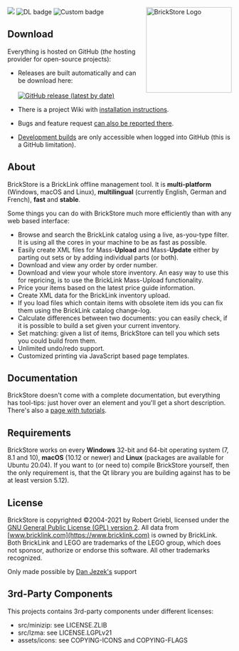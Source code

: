<img src="https://raw.githubusercontent.com/rgriebl/brickstore/master/assets/brickstore.png" align="right"
     alt="BrickStore Logo" width="192" height="192">

![](https://github.com/rgriebl/brickstore/workflows/QMake%20Build%20Matrix/badge.svg)
![DL badge](https://img.shields.io/github/downloads/rgriebl/brickstore/latest/total?label=Downloads)
![Custom badge](https://img.shields.io/endpoint?url=https%3A%2F%2Fbrickforge.de%2Fbrickstore-data%2Fdatabase-last-update.py)

## Download

Everything is hosted on GitHub (_the_ hosting provider for open-source projects):
* Releases are built automatically and can be download here:<br><br>
  [![GitHub release (latest by date)](https://img.shields.io/github/v/release/rgriebl/brickstore?label=Download%20BrickStore&color=469BC3&style=for-the-badge)](https://github.com/rgriebl/brickstore/releases/latest)

* There is a project Wiki with [installation instructions](https://github.com/rgriebl/brickstore/wiki/Installation-Instructions).

* Bugs and feature request [can also be reported there](https://github.com/rgriebl/brickstore/issues).

* [Development builds](https://github.com/rgriebl/brickstore/actions) are only accessible when
logged into GitHub (this is a GitHub limitation).

## About

BrickStore is a BrickLink offline management tool. It is **multi-platform** (Windows, macOS and
Linux), **multilingual** (currently English, German and French), **fast** and **stable**.

Some things you can do with BrickStore much more efficiently than with any web based interface:

* Browse and search the BrickLink catalog using a live, as-you-type filter. It is using all the
  cores in your machine to be as fast as possible.
* Easily create XML files for Mass-**Upload** and Mass-**Update** either by parting out sets or by
  adding individual parts (or both).
* Download and view any order by order number.
* Download and view your whole store inventory. An easy way to use this for repricing, is to use the
  BrickLink Mass-Upload functionality.
* Price your items based on the latest price guide information.
* Create XML data for the BrickLink inventory upload.
* If you load files which contain items with obsolete item ids you can fix them using the BrickLink
  catalog change-log.
* Calculate differences between two documents: you can easily check, if it is possible to build a
  set given your current inventory.
* Set matching: given a list of items, BrickStore can tell you which sets you could build from them.
* Unlimited undo/redo support.
* Customized printing via JavaScript based page templates.

## Documentation

BrickStore doesn't come with a complete documentation, but everything has tool-tips: just hover
over an element and you'll get a short description.
There's also a [page with tutorials](https://github.com/rgriebl/brickstore/wiki/Tutorials).

## Requirements

BrickStore works on every **Windows** 32-bit and 64-bit operating system (7, 8.1 and 10),
**macOS** (10.12 or newer) and **Linux** (packages are available for Ubuntu 20.04). If you want to
(or need to) compile BrickStore yourself, then the only requirement is, that the Qt library you are
building against has to be at least version 5.12).

## License

BrickStore is copyrighted &copy;2004-2021 by Robert Griebl, licensed under the
[GNU General Public License (GPL) version 2](https://www.gnu.org/licenses/old-licenses/gpl-2.0.html).
All data from [www.bricklink.com](https://www.bricklink.com) is owned by BrickLink. Both BrickLink
and LEGO are trademarks of the LEGO group, which does not sponsor, authorize or endorse this
software. All other trademarks recognized.

Only made possible by [Dan Jezek's](https://www.danjezek.com/) support

## 3rd-Party Components

This projects contains 3rd-party components under different licenses:
* src/minizip: see LICENSE.ZLIB
* src/lzma: see LICENSE.LGPLv21
* assets/icons: see COPYING-ICONS and COPYING-FLAGS
